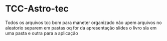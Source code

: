 # TCC-Astro-tec
Todos os arquivos tcc
bom para maneter organizado não upem arquivos no aleatorio separem em pastas oq for da apresentação slides o livro sla em uma pasta e outra para a aplicação
